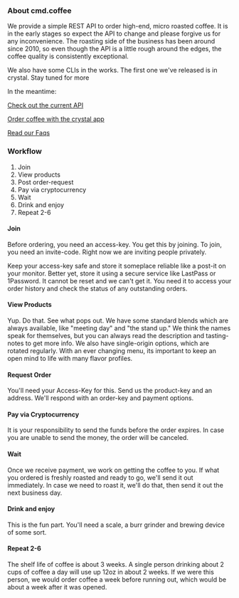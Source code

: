 ### About cmd.coffee
We provide a simple REST API to order high-end, micro roasted coffee. It is in the early stages so expect the API to change and please forgive us for any inconvenience. The roasting side of the business has been around since 2010, so even though the API is a little rough around the edges, the coffee quality is consistently exceptional. 

We also have some CLIs in the works. The first one we've released is in crystal. Stay tuned for more

In the meantime:

[Check out the current API](https://api.cmd.coffee/)

[Order coffee with the crystal app](https://github.com/cmd-coffee/cmd-coffee-crystal)

[Read our Faqs](faqs.md)

### Workflow
1. Join
2. View products
3. Post order-request
4. Pay via cryptocurrency
5. Wait
6. Drink and enjoy
7. Repeat 2-6

#### Join
Before ordering, you need an access-key. You get this by joining. To join, you need an invite-code. Right now we are inviting people privately.

Keep your access-key safe and store it someplace reliable like a post-it on your monitor. Better yet, store it using a secure service like LastPass or 1Password. It cannot be reset and we can't get it. You need it to access your order history and check the status of any outstanding orders.

#### View Products
Yup. Do that. See what pops out. We have some standard blends which are always available, like "meeting day" and "the stand up." We think the names speak for themselves, but you can always read the description and tasting-notes to get more info. We also have single-origin options, which are rotated regularly. With an ever changing menu, its important to keep an open mind to life with many flavor profiles.

#### Request Order
You'll need your Access-Key for this. Send us the product-key and an address. We'll respond with an order-key and payment options.

#### Pay via Cryptocurrency
It is your responsibility to send the funds before the order expires. In case you are unable to send the money, the order will be canceled.

#### Wait
Once we receive payment, we work on getting the coffee to you. If what you ordered is freshly roasted and ready to go, we'll send it out immediately. In case we need to roast it, we'll do that, then send it out the next business day.

#### Drink and enjoy
This is the fun part. You'll need a scale, a burr grinder and brewing device of some sort.

#### Repeat 2-6
The shelf life of coffee is about 3 weeks. A single person drinking about 2 cups of coffee a day will use up 12oz in about 2 weeks. If we were this person, we would order coffee a week before running out, which would be about a week after it was opened.

